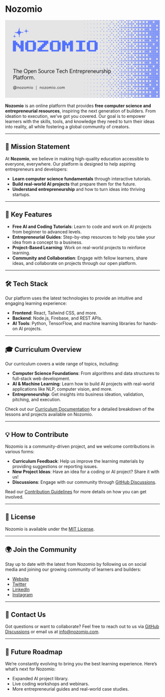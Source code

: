 # Nozomio

![Nozomio Logo](nozomio_socialpreview.png) <!-- Add a logo if you have one -->

**Nozomio** is an online platform that provides **free computer science and entrepreneurial resources**, inspiring the next generation of builders. From ideation to execution, we've got you covered. Our goal is to empower learners with the skills, tools, and knowledge they need to turn their ideas into reality, all while fostering a global community of creators.

---

## 🌟 Mission Statement
At **Nozomio**, we believe in making high-quality education accessible to everyone, everywhere. Our platform is designed to help aspiring entrepreneurs and developers:

- **Learn computer science fundamentals** through interactive tutorials.
- **Build real-world AI projects** that prepare them for the future.
- **Understand entrepreneurship** and how to turn ideas into thriving startups.

---

## 🚀 Key Features

- **Free AI and Coding Tutorials**: Learn to code and work on AI projects from beginner to advanced levels.
- **Entrepreneurial Guides**: Step-by-step resources to help you take your idea from a concept to a business.
- **Project-Based Learning**: Work on real-world projects to reinforce learning.
- **Community and Collaboration**: Engage with fellow learners, share ideas, and collaborate on projects through our open platform.

---

## 🛠️ Tech Stack

Our platform uses the latest technologies to provide an intuitive and engaging learning experience:

- **Frontend**: React, Tailwind CSS, and more.
- **Backend**: Node.js, Firebase, and REST APIs.
- **AI Tools**: Python, TensorFlow, and machine learning libraries for hands-on AI projects.

---

## 🎓 Curriculum Overview

Our curriculum covers a wide range of topics, including:

- **Computer Science Foundations**: From algorithms and data structures to full-stack web development.
- **AI & Machine Learning**: Learn how to build AI projects with real-world applications like NLP, computer vision, and more.
- **Entrepreneurship**: Get insights into business ideation, validation, pitching, and execution.

Check out our [Curriculum Documentation](link-to-your-docs) for a detailed breakdown of the lessons and projects available on Nozomio.

---

## 💡 How to Contribute

Nozomio is a community-driven project, and we welcome contributions in various forms:

- **Curriculum Feedback**: Help us improve the learning materials by providing suggestions or reporting issues.
- **New Project Ideas**: Have an idea for a coding or AI project? Share it with us!
- **Discussions**: Engage with our community through [GitHub Discussions](https://github.com/your-repo/discussions).

Read our [Contribution Guidelines](link-to-guidelines) for more details on how you can get involved.

---

## 📄 License

Nozomio is available under the [MIT License](LICENSE).

---

## 🌍 Join the Community

Stay up to date with the latest from Nozomio by following us on social media and joining our growing community of learners and builders:

- [Website](https://www.nozomio.com)
- [Twitter](https://twitter.com/nozomio)
- [LinkedIn](https://www.linkedin.com/company/nozomio)
- [Instagram](https://www.instagram.com/nozomio)

---

## 📧 Contact Us

Got questions or want to collaborate? Feel free to reach out to us via [GitHub Discussions](https://github.com/your-repo/discussions) or email us at [info@nozomio.com](mailto:info@nozomio.com).

---

## 🔮 Future Roadmap

We’re constantly evolving to bring you the best learning experience. Here’s what’s next for Nozomio:

- Expanded AI project library.
- Live coding workshops and webinars.
- More entrepreneurial guides and real-world case studies.
